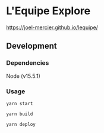 # L'Equipe Explore

https://joel-mercier.github.io/lequipe/

## Development

### Dependencies

Node (v15.5.1)

### Usage

`yarn start`

`yarn build`

`yarn deploy`
